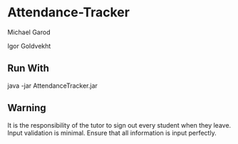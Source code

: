 # Attendance-Tracker
Michael Garod

Igor Goldvekht

## Run With
java -jar AttendanceTracker.jar

## Warning
It is the responsibility of the tutor to sign out every student when they leave.
Input validation is minimal. Ensure that all information is input perfectly.

